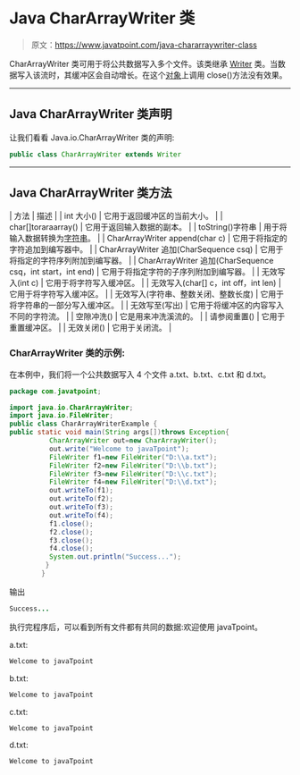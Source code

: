 # Java CharArrayWriter 类

> 原文：<https://www.javatpoint.com/java-chararraywriter-class>

CharArrayWriter 类可用于将公共数据写入多个文件。该类继承 [Writer](java-writer-class) 类。当数据写入该流时，其缓冲区会自动增长。在这个[对象](object-and-class-in-java)上调用 close()方法没有效果。

* * *

## Java CharArrayWriter 类声明

让我们看看 Java.io.CharArrayWriter 类的声明:

```java
public class CharArrayWriter extends Writer

```

* * *

## Java CharArrayWriter 类方法

| 方法 | 描述 |
| int 大小() | 它用于返回缓冲区的当前大小。 |
| char[]toraraarray() | 它用于返回输入数据的副本。 |
| toString()字符串 | 用于将输入数据转换为[字符串](java-string)。 |
| CharArrayWriter append(char c) | 它用于将指定的字符追加到编写器中。 |
| CharArrayWriter 追加(CharSequence csq) | 它用于将指定的字符序列附加到编写器。 |
| CharArrayWriter 追加(CharSequence csq，int start，int end) | 它用于将指定字符的子序列附加到编写器。 |
| 无效写入(int c) | 它用于将字符写入缓冲区。 |
| 无效写入(char[] c，int off，int len) | 它用于将字符写入缓冲区。 |
| 无效写入(字符串、整数关闭、整数长度) | 它用于将字符串的一部分写入缓冲区。 |
| 无效写至(写出) | 它用于将缓冲区的内容写入不同的字符流。 |
| 空隙冲洗() | 它是用来冲洗溪流的。 |
| 请参阅重置() | 它用于重置缓冲区。 |
| 无效关闭() | 它用于关闭流。 |

### CharArrayWriter 类的示例:

在本例中，我们将一个公共数据写入 4 个文件 a.txt、b.txt、c.txt 和 d.txt。

```java
package com.javatpoint;

import java.io.CharArrayWriter;
import java.io.FileWriter;
public class CharArrayWriterExample {
public static void main(String args[])throws Exception{  
		  CharArrayWriter out=new CharArrayWriter();  
		  out.write("Welcome to javaTpoint");  
		  FileWriter f1=new FileWriter("D:\\a.txt");  
		  FileWriter f2=new FileWriter("D:\\b.txt");  
		  FileWriter f3=new FileWriter("D:\\c.txt");  
		  FileWriter f4=new FileWriter("D:\\d.txt");  
		  out.writeTo(f1);  
		  out.writeTo(f2);  
		  out.writeTo(f3);  
		  out.writeTo(f4);  
		  f1.close();  
		  f2.close();  
		  f3.close();  
		  f4.close();  
  		  System.out.println("Success...");  
		 }  
		}  

```

输出

```java
Success...

```

执行完程序后，可以看到所有文件都有共同的数据:欢迎使用 javaTpoint。

a.txt:

```java
Welcome to javaTpoint

```

b.txt:

```java
Welcome to javaTpoint

```

c.txt:

```java
Welcome to javaTpoint

```

d.txt:

```java
Welcome to javaTpoint

```